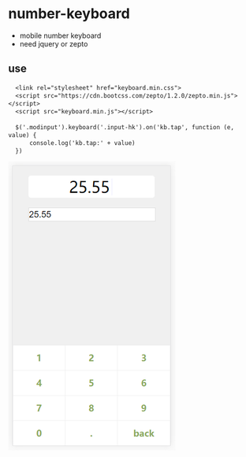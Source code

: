 # number-keyboard
- mobile number keyboard
- need jquery or zepto

## use

```
  <link rel="stylesheet" href="keyboard.min.css">
  <script src="https://cdn.bootcss.com/zepto/1.2.0/zepto.min.js"></script>
  <script src="keyboard.min.js"></script>

  $('.modinput').keyboard('.input-hk').on('kb.tap', function (e, value) {
      console.log('kb.tap:' + value)
  })
```

![](./src/0.png)
